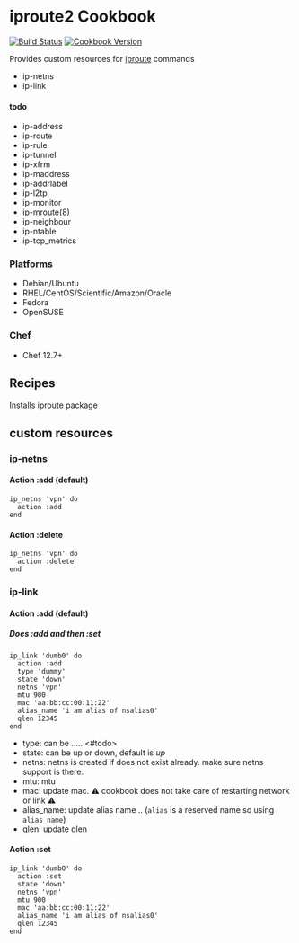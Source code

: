 # iproute2 Cookbook


[![Build Status](https://travis-ci.org/karthik-altiscale/iproute2-cookbook.svg?branch=master)](http://travis-ci.org/chef-cookbooks/iproute2) [![Cookbook Version](https://img.shields.io/cookbook/v/iproute2.svg)](https://supermarket.chef.io/cookbooks/iproute2)

Provides custom resources for [iproute](http://manpages.ubuntu.com/manpages/trusty/man8/ip.8.html) commands

* ip-netns
* ip-link

#### todo

* ip-address
* ip-route
* ip-rule
* ip-tunnel
* ip-xfrm
* ip-maddress
* ip-addrlabel
* ip-l2tp
* ip-monitor
* ip-mroute(8)
* ip-neighbour
* ip-ntable
* ip-tcp_metrics

### Platforms

- Debian/Ubuntu
- RHEL/CentOS/Scientific/Amazon/Oracle
- Fedora
- OpenSUSE

### Chef

- Chef 12.7+


## Recipes

Installs iproute package

## custom resources

### ip-netns

#### Action :add (default)

```
ip_netns 'vpn' do
  action :add
end
```

#### Action :delete

```
ip_netns 'vpn' do
  action :delete
end
```

### ip-link

#### Action :add (default)
##### Does :add and then :set

```
ip_link 'dumb0' do
  action :add
  type 'dummy'
  state 'down'
  netns 'vpn'
  mtu 900
  mac 'aa:bb:cc:00:11:22'
  alias_name 'i am alias of nsalias0'
  qlen 12345
end
```

* type: can be ..... <#todo>
* state: can be up or down, default is *up*
* netns: netns is created if does not exist already. make sure netns support is there. 
* mtu: mtu
* mac: update mac. :warning: cookbook does not take care of restarting network or link :warning:
* alias_name: update alias name .. (`alias` is a reserved name so using `alias_name`)
* qlen: update qlen

#### Action :set

```
ip_link 'dumb0' do
  action :set
  state 'down'
  netns 'vpn'
  mtu 900
  mac 'aa:bb:cc:00:11:22'
  alias_name 'i am alias of nsalias0'
  qlen 12345
end
```
